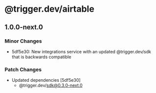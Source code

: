 # @trigger.dev/airtable

## 1.0.0-next.0

### Minor Changes

- 5df5e30: New integrations service with an updated @trigger.dev/sdk that is backwards compatible

### Patch Changes

- Updated dependencies [5df5e30]
  - @trigger.dev/sdk@0.3.0-next.0

